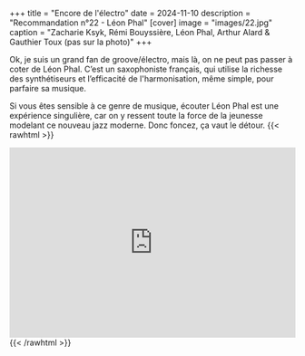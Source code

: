 +++
title = "Encore de l'électro"
date = 2024-11-10
description = "Recommandation n°22 - Léon Phal"
[cover]
image = "images/22.jpg"
caption = "Zacharie Ksyk, Rémi Bouyssière, Léon Phal, Arthur Alard & Gauthier Toux (pas sur la photo)"
+++

Ok, je suis un grand fan de groove/électro, mais là, on ne peut pas passer à coter de Léon Phal. C’est un saxophoniste
français, qui utilise la richesse des synthétiseurs et l’efficacité de l'harmonisation, même simple, pour parfaire sa
musique.

Si vous êtes sensible à ce genre de musique, écouter Léon Phal est une expérience singulière, car on y
ressent toute la force de la jeunesse modelant ce nouveau jazz moderne. Donc foncez, ça vaut le détour.
{{< rawhtml >}}
<div style="max-width:100%;"><div style="position:relative;padding-bottom:calc(56.25% + 52px);height: 0;"><iframe style="position:absolute;top:0;left:0;" width="100%" height="100%" src="https://odesli.co/embed/?url=https%3A%2F%2Fartist.link%2Fleonphal&theme=light" frameborder="0" allowfullscreen sandbox="allow-same-origin allow-scripts allow-presentation allow-popups allow-popups-to-escape-sandbox" allow="clipboard-read; clipboard-write"></iframe></div></div>
{{< /rawhtml >}}
